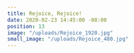 ```yaml
---
title: Rejoice, Rejoice!
date: 2020-02-23 14:45:00 -08:00
position: 13
image: "/uploads/Rejoice_1920.jpg"
small_image: "/uploads/Rejoice_480.jpg"
---
```


